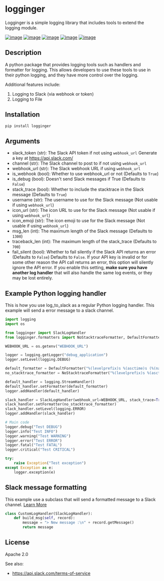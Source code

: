 # logginger

Logginger is a simple logging library that includes tools to extend the logging module.

[![image](https://img.shields.io/pypi/v/logginger.svg?style=flat-square)](https://pypi.python.org/pypi/logginger)
[![image](https://img.shields.io/pypi/wheel/logginger.svg?style=flat-square)](https://pypi.python.org/pypi/logginger)
[![image](https://img.shields.io/pypi/format/logginger.svg?style=flat-square)](https://pypi.python.org/pypi/logginger)
[![image](https://img.shields.io/pypi/pyversions/logginger.svg?style=flat-square)](https://pypi.python.org/pypi/logginger)
[![image](https://img.shields.io/pypi/status/logginger.svg?style=flat-square)](https://pypi.python.org/pypi/logginger)

## Description

A python package that provides logging tools such as handlers and formatter for logging.
This allows developers to use these tools to use in their python logging, and they have more control over the logging.

Additional features include:

1. Logging to Slack (via webhook or token)
2. Logging to File

## Installation

``` bash
pip install logginger
```

## Arguments

- slack_token (str): The Slack API token if not using `webhook_url`
  Generate a key at <https://api.slack.com/>
- channel (str): The Slack channel to post to if not using `webhook_url`
- webhook_url (str): The Slack webhook URL if using `webhook_url`
- is_webhook (bool): Whether to use webhook_url or not (Defaults to `True`)
- is_debug (bool): Doesn't send Slack messages if True (Defaults to `False`)
- stack_trace (bool): Whether to include the stacktrace in the Slack message (Defaults to `True`)
- username (str): The username to use for the Slack message (Not usable if using `webhook_url`)
- icon_url (str): The icon URL to use for the Slack message (Not usable if using `webhook_url`)
- icon_emoji (str): The icon emoji to use for the Slack message (Not usable if using `webhook_url`)
- msg_len (int): The maximum length of the Slack message (Defaults to `1300`)
- traceback_len (int): The maximum length of the stack_trace (Defaults to `700`)
- fail_silent (bool): Whether to fail silently if the Slack API returns an error (Defaults to `False`)
  Defaults to `False`. If your API key is invalid or for some other reason
  the API call returns an error, this option will silently ignore the API
  error. If you enable this setting, **make sure you have another log
  handler** that will also handle the same log events, or they may be lost
  entirely.

## Example Python logging handler

This is how you use log_to_slack as a regular Python
logging handler. This example will send a error message to a slack
channel.

``` python
import logging
import os

from logginger import SlackLogHandler
from logginger.formatters import NoStacktraceFormatter, DefaultFormatter

WEBHOOK_URL = os.getenv("WEBHOOK_URL")

logger = logging.getLogger("debug_application")
logger.setLevel(logging.DEBUG)

default_formatter = DefaultFormatter("%(levelprefix)s %(asctime)s (%(name)s) %(message)s")
no_stacktrace_formatter = NoStacktraceFormatter("%(levelprefix)s %(asctime)s (%(name)s) %(message)s")

default_handler = logging.StreamHandler()
default_handler.setFormatter(default_formatter)
logger.addHandler(default_handler)

slack_handler = SlackLogHandler(webhook_url=WEBHOOK_URL, stack_trace=True)
slack_handler.setFormatter(no_stacktrace_formatter)
slack_handler.setLevel(logging.ERROR)
logger.addHandler(slack_handler)

# Main code
logger.debug("Test DEBUG")
logger.info("Test INFO")
logger.warning("Test WARNING")
logger.error("Test ERROR")
logger.fatal("Test FATAL")
logger.critical("Test CRITICAL")

try:
    raise Exception("Test exception")
except Exception as e:
    logger.exception(e)

```

## Slack message formatting

This example use a subclass that will send a formatted message to a
Slack channel. [Learn More](https://api.slack.com/reference/surfaces/formatting)

``` python
class CustomLogHandler(SlackLogHandler):
    def build_msg(self, record):
        message = "> New message :\n" + record.getMessage()
        return message
```

## License

Apache 2.0

See also: 
- <https://api.slack.com/terms-of-service>
